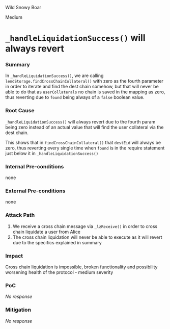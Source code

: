 Wild Snowy Boar

Medium

# `_handleLiquidationSuccess()` will always revert

### Summary

In `_handleLiquidationSuccess()`, we are calling `lendStorage.findCrossChainCollateral()` with zero as the fourth parameter in order to iterate and find the dest chain somehow, but that will never be able to do that as `userCollaterals` no chain is saved in the mapping as zero, thus reverting due to `found` being always of a `false` boolean value.



### Root Cause

 `_handleLiquidationSuccess()` will always revert due to the fourth param being zero instead of an actual value that will find the user collateral via the dest chain.

This shows that in `findCrossChainCollateral()` that `destEid` will always be zero, thus reverting every single time when `found` is in the require statement just below it in `_handleLiquidationSuccess()`

### Internal Pre-conditions

none

### External Pre-conditions

none

### Attack Path

1. We receive a cross chain message via `_lzReceive()` in order to cross chain liquidate a user from Alice
2. The cross chain liquidation will never be able to execute as it will revert due to the specifics explained in summary

### Impact

Cross chain liquidation is impossible, broken functionality and possibility worsening health of the protocol - medium severity

### PoC

_No response_

### Mitigation

_No response_